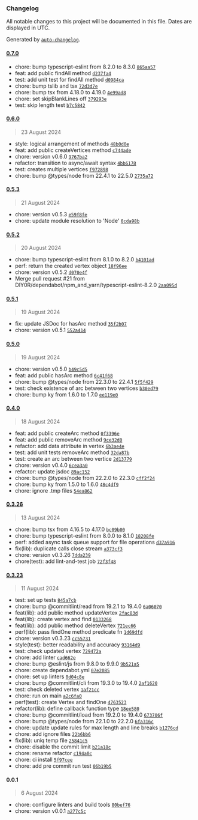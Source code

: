 ### Changelog

All notable changes to this project will be documented in this file. Dates are displayed in UTC.

Generated by [`auto-changelog`](https://github.com/CookPete/auto-changelog).

#### [0.7.0](https://github.com/DIY0R/file-graph/compare/0.6.0...0.7.0)

- chore: bump typescript-eslint from 8.2.0 to 8.3.0 [`865aa57`](https://github.com/DIY0R/file-graph/commit/865aa578526981d840958c167fa008c81380a40a)
- feat: add public findAll method [`d237fa4`](https://github.com/DIY0R/file-graph/commit/d237fa4c87a2d216e7048a4a7e56898cd8e01290)
- test: add unit test for findAll method [`d0984ca`](https://github.com/DIY0R/file-graph/commit/d0984ca9b513273337522468907854c7d82cc3fc)
- chore: bump tslib and tsx [`72d3d7e`](https://github.com/DIY0R/file-graph/commit/72d3d7e4fd7e64c2febf0337b0ec38f3f7b6e4f2)
- chore: bump tsx from 4.18.0 to 4.19.0 [`4e99ad8`](https://github.com/DIY0R/file-graph/commit/4e99ad8e2131a80b133c4d45cf7ae3226dc36dc7)
- chore: set skipBlankLines off [`379293e`](https://github.com/DIY0R/file-graph/commit/379293e79b720eca113937c7575b5e66ad186409)
- test: skip length test [`b7c5842`](https://github.com/DIY0R/file-graph/commit/b7c5842e863de47443d8fcdbaf3a6259c6e56240)

#### [0.6.0](https://github.com/DIY0R/file-graph/compare/0.5.3...0.6.0)

> 23 August 2024

- style: logical arrangement of methods [`48b0d0e`](https://github.com/DIY0R/file-graph/commit/48b0d0ebb83c5e60979842efcf519b6ecd6d7eff)
- feat: add public createVertices method [`c744ade`](https://github.com/DIY0R/file-graph/commit/c744adeb7b7991231b744d1b0f10a6df3d25883a)
- chore: version v0.6.0 [`9767ba2`](https://github.com/DIY0R/file-graph/commit/9767ba287e8032ba10bb3c5cfd979abb51252d97)
- refactor: transition to async/await syntax [`4bb6178`](https://github.com/DIY0R/file-graph/commit/4bb61782a0f99667fd72b0e717d601942635d835)
- test: creates multiple vertices [`f972898`](https://github.com/DIY0R/file-graph/commit/f972898eb275cb529a6f71cf43f46b3164fc482a)
- chore: bump @types/node from 22.4.1 to 22.5.0 [`2735a72`](https://github.com/DIY0R/file-graph/commit/2735a725396644a72dbdd5b42ea1dae7410fd990)

#### [0.5.3](https://github.com/DIY0R/file-graph/compare/0.5.2...0.5.3)

> 21 August 2024

- chore: version v0.5.3 [`e59f8fe`](https://github.com/DIY0R/file-graph/commit/e59f8feb0cda753ebce505a7050fb9a5e136aa4d)
- chore: update module resolution to 'Node' [`0cda98b`](https://github.com/DIY0R/file-graph/commit/0cda98beedb9530a4b950ac4c5920012ef253db3)

#### [0.5.2](https://github.com/DIY0R/file-graph/compare/0.5.1...0.5.2)

> 20 August 2024

- chore: bump typescript-eslint from 8.1.0 to 8.2.0 [`b4101ad`](https://github.com/DIY0R/file-graph/commit/b4101adae0f3fc40b1338051c7f158c5175d2a5d)
- perf: return the created vertex object [`18f96ee`](https://github.com/DIY0R/file-graph/commit/18f96ee8425a5184463c93de3ac95a9096e114de)
- chore: version v0.5.2 [`d070e4f`](https://github.com/DIY0R/file-graph/commit/d070e4f2c65bb835fd53cecaab2a4f6508479e26)
- Merge pull request #21 from DIY0R/dependabot/npm_and_yarn/typescript-eslint-8.2.0 [`2aa095d`](https://github.com/DIY0R/file-graph/commit/2aa095dda4078ff8996e7992df6666d7ce2ca45a)

#### [0.5.1](https://github.com/DIY0R/file-graph/compare/0.5.0...0.5.1)

> 19 August 2024

- fix: update JSDoc for hasArc method [`35f2b07`](https://github.com/DIY0R/file-graph/commit/35f2b07205cdc2421a5d8e36e0a8d285fcdad21d)
- chore: version v0.5.1 [`552a414`](https://github.com/DIY0R/file-graph/commit/552a4141292c131a0fa4a898ab0d5ecd435a0aef)

#### [0.5.0](https://github.com/DIY0R/file-graph/compare/0.4.0...0.5.0)

> 19 August 2024

- chore: version v0.5.0 [`b49c5d5`](https://github.com/DIY0R/file-graph/commit/b49c5d56ba490c8d49d1b942a771b61073ed88d6)
- feat: add public hasArc method [`6c41f68`](https://github.com/DIY0R/file-graph/commit/6c41f68305fe24aac87a4ea6789392a530b598b9)
- chore: bump @types/node from 22.3.0 to 22.4.1 [`5f5f429`](https://github.com/DIY0R/file-graph/commit/5f5f429f7fbc75895d10088be2254276494757da)
- test: check existence of arc between two vertices [`b30ed79`](https://github.com/DIY0R/file-graph/commit/b30ed799b39b5db9ae75576518adebb64c458e15)
- chore: bump ky from 1.6.0 to 1.7.0 [`ee119e0`](https://github.com/DIY0R/file-graph/commit/ee119e0606522b87e3237c50cba335813cc66e1b)

#### [0.4.0](https://github.com/DIY0R/file-graph/compare/0.3.26...0.4.0)

> 18 August 2024

- feat: add public createArc method [`0f3396e`](https://github.com/DIY0R/file-graph/commit/0f3396e1d11e8912f2ccf269914217058809d0b5)
- feat: add public removeArc method [`9ce32d0`](https://github.com/DIY0R/file-graph/commit/9ce32d0c93b244d557c93a05e6110865b7e670d6)
- refactor: add data attribute in vertex [`6b3ae4e`](https://github.com/DIY0R/file-graph/commit/6b3ae4e163862f9e61a51a4c6daaf8527404cfd9)
- test: add unit tests removeArc method [`32da87b`](https://github.com/DIY0R/file-graph/commit/32da87b345f6ccb11eac0174239315dd25071b5a)
- test: create an arc between two vertice [`2d13779`](https://github.com/DIY0R/file-graph/commit/2d137795dd0d8f2e47169439bac86b65270c6287)
- chore: version v0.4.0 [`6cea3a0`](https://github.com/DIY0R/file-graph/commit/6cea3a009c30f5baec487468158bfbccdb0ece99)
- refactor: update jsdoc [`89ac152`](https://github.com/DIY0R/file-graph/commit/89ac152744b2e2eb7eb03177b3623740991d3496)
- chore: bump @types/node from 22.2.0 to 22.3.0 [`cff2f24`](https://github.com/DIY0R/file-graph/commit/cff2f24f116ff0994ce5b8bb5ecd17ee9eb958d7)
- chore: bump ky from 1.5.0 to 1.6.0 [`48c4df9`](https://github.com/DIY0R/file-graph/commit/48c4df9a0e9047164f66e0290ed4fd6434ab2619)
- chore: ignore .tmp files [`54ea862`](https://github.com/DIY0R/file-graph/commit/54ea86252dbb44d052418e994777a4e5ef0d907b)

#### [0.3.26](https://github.com/DIY0R/file-graph/compare/0.3.23...0.3.26)

> 13 August 2024

- chore: bump tsx from 4.16.5 to 4.17.0 [`bc09b00`](https://github.com/DIY0R/file-graph/commit/bc09b00dec4304cdfa58d7c86a158c5c759b3bee)
- chore: bump typescript-eslint from 8.0.0 to 8.1.0 [`18208fe`](https://github.com/DIY0R/file-graph/commit/18208fe9847a11d864bc1568a42143b87e999d67)
- perf: added async task queue support for file operations [`d37a916`](https://github.com/DIY0R/file-graph/commit/d37a916c4528340d00ad41c04980a100f15c54f4)
- fix(lib): duplicate calls close stream [`a373cf3`](https://github.com/DIY0R/file-graph/commit/a373cf3f9829b356d66213c598836c53c50443c8)
- chore: version v0.3.26 [`7dda239`](https://github.com/DIY0R/file-graph/commit/7dda2392e8cd3423d8e1202efc94ee711535383e)
- chore(test): add lint-and-test job [`72f3f48`](https://github.com/DIY0R/file-graph/commit/72f3f48c69f30774122684b6b6043705ddd10a7d)

#### [0.3.23](https://github.com/DIY0R/file-graph/compare/0.0.1...0.3.23)

> 11 August 2024

- test: set up tests [`845a7cb`](https://github.com/DIY0R/file-graph/commit/845a7cb3b6cc7aafeba1ab1da5e19df92ccb1e97)
- chore: bump @commitlint/read from 19.2.1 to 19.4.0 [`6a06070`](https://github.com/DIY0R/file-graph/commit/6a06070bf928c3173585ccfa9f0007e1dd6b0501)
- feat(lib): add public method updateVertex [`2fac83d`](https://github.com/DIY0R/file-graph/commit/2fac83dd7aff0b09bf022896a7663c03eb345bd3)
- feat(lib): create vertex and find [`0133268`](https://github.com/DIY0R/file-graph/commit/0133268bf94f469bea87960dc27c0fcb7af94ee6)
- feat(lib): add public method deleteVertex [`721ec66`](https://github.com/DIY0R/file-graph/commit/721ec6606cd3cc2c9dc9a801ecb449dd634c356e)
- perf(lib): pass findOne method predicate fn [`1d69dfd`](https://github.com/DIY0R/file-graph/commit/1d69dfddfbd7120de822d42364e300db9f331387)
- chore: version v0.3.23 [`cc55731`](https://github.com/DIY0R/file-graph/commit/cc55731d7255a737629e1d29fa2cb4d6de67efc5)
- style(test):  better readability and accuracy [`93164d9`](https://github.com/DIY0R/file-graph/commit/93164d9fd1de2929a7054e37d33337c39c182093)
- test: check updated vertex [`729472a`](https://github.com/DIY0R/file-graph/commit/729472ace5f71d3004d11f8af86d0b41a900362c)
- chore: add linter [`cad662e`](https://github.com/DIY0R/file-graph/commit/cad662e80d0e564df46051015d0d8f2b1402176d)
- chore: bump @eslint/js from 9.8.0 to 9.9.0 [`9b521a5`](https://github.com/DIY0R/file-graph/commit/9b521a582254f410121d3838b5970fb291e66125)
- chore: create dependabot.yml [`07e2085`](https://github.com/DIY0R/file-graph/commit/07e2085a32778a097ced9b22a7c1d22507172c12)
- chore: set up linters [`0d04c8e`](https://github.com/DIY0R/file-graph/commit/0d04c8ecdd402a02f94def3f0153302b335286a9)
- chore: bump @commitlint/cli from 19.3.0 to 19.4.0 [`2af1620`](https://github.com/DIY0R/file-graph/commit/2af162099659e8a7eb7787de3dfd8f204a9f9c96)
- test: check deleted vertex [`1af21cc`](https://github.com/DIY0R/file-graph/commit/1af21cc40df565f2a7681d59a1140846bd084582)
- chore: run on main [`a2c6fa0`](https://github.com/DIY0R/file-graph/commit/a2c6fa02286864a4eebe5cd9716b1e32d8edd8f3)
- perf(test): create Vertex and findOne [`4763523`](https://github.com/DIY0R/file-graph/commit/476352396eaafba5b5c0d2e79ab253650f85ba5d)
- refactor(lib): define callback function type [`18ee580`](https://github.com/DIY0R/file-graph/commit/18ee5802143e56254a4d7b495e9418c1d41facec)
- chore: bump @commitlint/load from 19.2.0 to 19.4.0 [`673706f`](https://github.com/DIY0R/file-graph/commit/673706ffbfd07fca67a815e131cb131db8248805)
- chore: bump @types/node from 22.1.0 to 22.2.0 [`6fa316c`](https://github.com/DIY0R/file-graph/commit/6fa316cf1e4b40bfe241f1c2e4d5b8ee58499c33)
- chore: update update rules for max length and line breaks [`b1276cd`](https://github.com/DIY0R/file-graph/commit/b1276cd2ab0eef03e8bc2bc09c097c83e01f8aaa)
- chore: add ignore files [`22b6bb6`](https://github.com/DIY0R/file-graph/commit/22b6bb6176d579617110373f1c0787d63ee601ca)
- fix(lib): uniq temp file [`25841c5`](https://github.com/DIY0R/file-graph/commit/25841c5ac8b3fbf62e54d762003301276240a0af)
- chore: disable the commit limit [`b21a18c`](https://github.com/DIY0R/file-graph/commit/b21a18c188d76304d97fe3557bd6d989a9cf1c1f)
- chore: rename refactor [`c194a0c`](https://github.com/DIY0R/file-graph/commit/c194a0c65db4946e10604d10474d76213ab64005)
- chore: ci install [`5f97cee`](https://github.com/DIY0R/file-graph/commit/5f97ceec794b9b24323250b20b1f98ccce5764a5)
- chore: add pre commit run test [`06b19b5`](https://github.com/DIY0R/file-graph/commit/06b19b5e723510d33682eaf99b4ef4630a0753bc)

#### 0.0.1

> 6 August 2024

- chore: configure linters and build tools [`80bef76`](https://github.com/DIY0R/file-graph/commit/80bef767061f1cf78f8c6efd92af4722e1cf8cde)
- chore: version v0.0.1 [`a277c5c`](https://github.com/DIY0R/file-graph/commit/a277c5c35a8a9ea3c74c8c4e3414f27d77fdd1bc)
